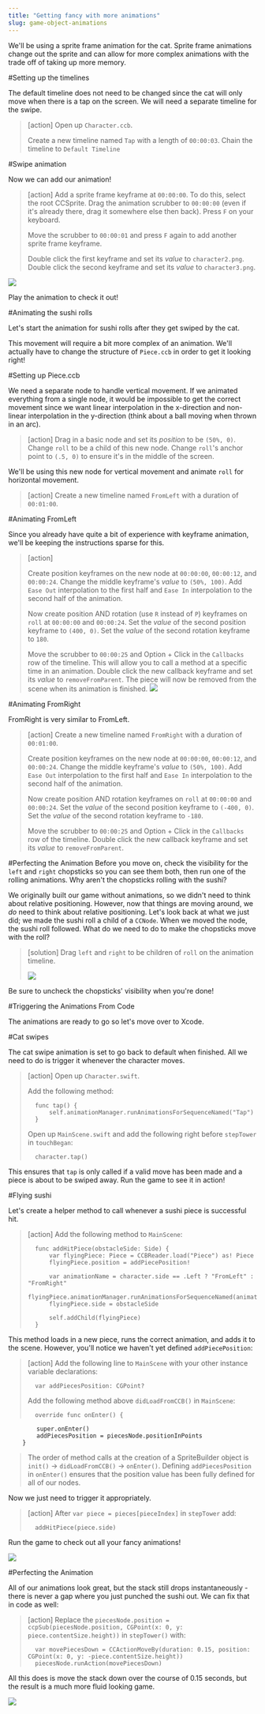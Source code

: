 ```yaml
---
title: "Getting fancy with more animations"
slug: game-object-animations
---
```


We'll be using a sprite frame animation for the cat. Sprite frame animations  change out the sprite and can allow for more complex animations with the trade off of taking up more memory.

#Setting up the timelines

The default timeline does not need to be changed since the cat will only move when there is a tap on the screen. We will need a separate timeline for the swipe.

> [action]
> Open up `Character.ccb`.
>
> Create a new timeline named `Tap` with a length of `00:00:03`. Chain the timeline to `Default Timeline`

#Swipe animation

Now we can add our animation!

> [action]
> Add a sprite frame keyframe at `00:00:00`. To do this, select the root CCSprite. Drag the animation scrubber to `00:00:00` (even if it's already there, drag it somewhere else then back). Press `F` on your keyboard.
>
> Move the scrubber to `00:00:01` and press `F` again to add another sprite frame keyframe.
>
> Double click the first keyframe and set its *value* to `character2.png`. Double click the second keyframe and set its *value* to `character3.png`.
>

![](swipeAnimation_cat.gif)

Play the animation to check it out!

#Animating the sushi rolls

Let's start the animation for sushi rolls after they get swiped by the cat.

This movement will require a bit more complex of an animation. We'll actually have to change the structure of `Piece.ccb` in order to get it looking right!

#Setting up Piece.ccb

We need a separate node to handle vertical movement. If we animated everything from a single node, it would be impossible to get the correct movement since we want linear interpolation in the x-direction and non-linear interpolation in the y-direction (think about a ball moving when thrown in an arc).

> [action]
> Drag in a basic node and set its *position* to be `(50%, 0)`. Change `roll` to be a child of this new node. Change `roll`'s anchor point to `(.5, 0)` to ensure it's in the middle of the screen.

We'll be using this new node for vertical movement and animate `roll` for horizontal movement.

> [action]
> Create a new timeline named `FromLeft` with a duration of `00:01:00`.

#Animating FromLeft

Since you already have quite a bit of experience with keyframe animation, we'll be keeping the instructions sparse for this.

> [action]
>
> Create position keyframes on the new node at `00:00:00`, `00:00:12`, and `00:00:24`. Change the middle keyframe's *value* to `(50%, 100)`. Add `Ease Out` interpolation to the first half and `Ease In` interpolation to the second half of the animation.
>
> Now create position AND rotation (use `R` instead of `P`) keyframes on `roll` at `00:00:00` and `00:00:24`. Set the *value* of the second position keyframe to `(400, 0)`. Set the *value* of the second rotation keyframe to `180`.
>
> Move the scrubber to `00:00:25` and Option + Click in the `Callbacks` row of the timeline. This will allow you to call a method at a specific time in an animation. Double click the new callback keyframe and set its *value* to `removeFromParent`. The piece will now be removed from the scene when its animation is finished.
> ![](fromLeft_callback.gif)

#Animating FromRight

FromRight is very similar to FromLeft.

> [action]
> Create a new timeline named `FromRight` with a duration of `00:01:00`.
>
> Create position keyframes on the new node at `00:00:00`, `00:00:12`, and `00:00:24`. Change the middle keyframe's *value* to `(50%, 100)`. Add `Ease Out` interpolation to the first half and `Ease In` interpolation to the second half of the animation.
>
> Now create position AND rotation keyframes on `roll` at `00:00:00` and `00:00:24`. Set the *value* of the second position keyframe to `(-400, 0)`. Set the *value* of the second rotation keyframe to `-180`.
>
> Move the scrubber to `00:00:25` and Option + Click in the `Callbacks` row of the timeline. Double click the new callback keyframe and set its *value* to `removeFromParent`.


#Perfecting the Animation
Before you move on, check the visibility for the `left` and `right` chopsticks so you can see them both, then run one of the rolling animations. Why aren't the chopsticks rolling with the sushi?

We originally built our game without animations, so we didn't need to think about relative positioning. However, now that things are moving around, we *do* need to think about relative positioning. Let's look back at what we just did; we made the sushi roll a child of a `CCNode`. When we moved the node, the sushi roll followed. What do we need to do to make the chopsticks move with the roll?

> [solution]
> Drag `left` and `right` to be children of `roll` on the animation timeline.
>
> ![](perfectingAnimation.gif)

Be sure to uncheck the chopsticks' visibility when you're done!

#Triggering the Animations From Code

The animations are ready to go so let's move over to Xcode.

#Cat swipes

The cat swipe animation is set to go back to default when finished. All we need to do is trigger it whenever the character moves.

> [action]
> Open up `Character.swift`.
>
> Add the following method:
>
>       func tap() {
>           self.animationManager.runAnimationsForSequenceNamed("Tap")
>       }
>
> Open up `MainScene.swift` and add the following right before `stepTower` in `touchBegan`:
>
>       character.tap()

This ensures that `tap` is only called if a valid move has been made and a piece is about to be swiped away. Run the game to see it in action!

#Flying sushi

Let's create a helper method to call whenever a sushi piece is successful hit.

> [action]
> Add the following method to `MainScene`:
>
>       func addHitPiece(obstacleSide: Side) {
>           var flyingPiece: Piece = CCBReader.load("Piece") as! Piece
>           flyingPiece.position = addPiecePosition!
>
>           var animationName = character.side == .Left ? "FromLeft" : "FromRight"
>           flyingPiece.animationManager.runAnimationsForSequenceNamed(animationName)
>           flyingPiece.side = obstacleSide
>
>           self.addChild(flyingPiece)
>       }

This method loads in a new piece, runs the correct animation, and adds it to the scene. However, you'll notice we haven't yet defined `addPiecePosition`:
> [action]
> Add the following line to `MainScene` with your other instance variable declarations:
>
> 		var addPiecesPosition: CGPoint?
>
> Add the following method above `didLoadFromCCB()` in `MainScene`:
>
> 		override func onEnter() {
   	 		super.onEnter()
    		addPiecesPosition = piecesNode.positionInPoints
  		}
>
> The order of method calls at the creation of a SpriteBuilder object is `init()` -> `didLoadFromCCB()` -> `onEnter()`. Defining `addPiecesPosition` in `onEnter()` ensures that the position value has been fully defined for all of our nodes.

Now we just need to trigger it appropriately.

> [action]
> After `var piece = pieces[pieceIndex]` in `stepTower` add:
>
>       addHitPiece(piece.side)

Run the game to check out all your fancy animations!

![](endResult.gif)

#Perfecting the Animation

All of our animations look great, but the stack still drops instantaneously - there is never a gap where you just punched the sushi out. We can fix that in code as well:

> [action]
> Replace the `piecesNode.position = ccpSub(piecesNode.position,
      CGPoint(x: 0, y: piece.contentSize.height))` in `stepTower()` with:
>
>		var movePiecesDown = CCActionMoveBy(duration: 0.15, position: CGPoint(x: 0, y: -piece.contentSize.height))
> 		piecesNode.runAction(movePiecesDown)

All this does is move the stack down over the course of 0.15 seconds, but the result is a much more fluid looking game.

![](fluidEndResult.gif)
